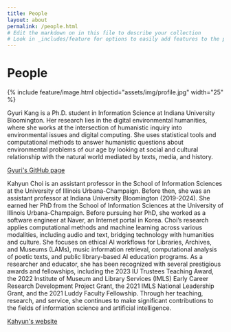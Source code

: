 ```yaml
---
title: People
layout: about
permalink: /people.html
# Edit the markdown on in this file to describe your collection
# Look in _includes/feature for options to easily add features to the page
---
```

# People
{% include feature/image.html objectid="assets/img/profile.jpg" width="25" %}

Gyuri Kang is a Ph.D. student in Information Science at Indiana University Bloomington. Her research lies in the digital environmental humanities, where she works at the intersection of humanistic inquiry into environmental issues and digital computing. She uses statistical tools and computational methods to answer humanistic questions about environmental problems of our age by looking at social and cultural relationship with the natural world mediated by texts, media, and history.

[Gyuri's GitHub page](https://github.com/krorange)

Kahyun Choi is an assistant professor in the School of Information Sciences at the University of Illinois Urbana-Champaign. Before then, she was an assistant professor at Indiana University Bloomington (2019-2024). She earned her PhD from the School of Information Sciences at the University of Illinois Urbana-Champaign. Before pursuing her PhD, she worked as a software engineer at Naver, an Internet portal in Korea. Choi’s research applies computational methods and machine learning across various modalities, including audio and text, bridging technology with humanities and culture. She focuses on ethical AI workflows for Libraries, Archives, and Museums (LAMs), music information retrieval, computational analysis of poetic texts, and public library-based AI education programs. As a researcher and educator, she has been recognized with several prestigious awards and fellowships, including the 2023 IU Trustees Teaching Award, the 2022 Institute of Museum and Library Services (IMLS) Early Career Research Development Project Grant, the 2021 IMLS National Leadership Grant, and the 2021 Luddy Faculty Fellowship. Through her teaching, research, and service, she continues to make significant contributions to the fields of information science and artificial intelligence.

[Kahyun's website](https://kahyunchoi.com/)
